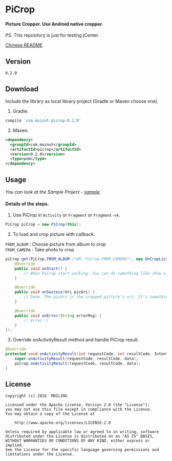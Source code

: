 # PiCrop
#### Picture Cropper. Use Android native cropper.
PS. This repository is just for testing jCenter.

[Chinese README](https://github.com/moiling/PiCrop/blob/master/README_CHINESE.md)

## Version
`0.2.0`

## Download

Include the library as local library project (Gradle or Maven choose one).

  1. Gradle:

  ```groovy
  compile 'com.moinut:picrop:0.2.0'
  ```
  2. Maven:

  ```xml
  <dependency>
    <groupId>com.moinut</groupId>
    <artifactId>picrop</artifactId>
    <version>0.2.0</version>
    <type>pom</type>
  </dependency>
  ```

## Usage

*You can look at the Sample Project - [sample](https://github.com/moiling/PiCrop/tree/master/sample).*

#### Details of the steps.

1. Use PiCrop in `Activity` or `Fragment` or `Fragment-v4`.

  ```java
  PiCrop piCrop = new PiCrop(this);
  ```

2. To load and crop picture with callback.

  `FROM_ALBUM`  : Choose picture from album to crop<br>
  `FROM_CAMERA` : Take photo to crop

  ```java
  piCrop.get(PiCrop.FROM_ALBUM /*OR: PiCrop.FROM_CAMERA*/, new OnCropListener() {
      @Override
      public void onStart() {
          // When PiCrop start working. You can do something like show a progressbar.
      }

      @Override
      public void onSuccess(Uri picUri) {
          // Done. The picUri is the cropped picture's uri. It's something you want!
      }

      @Override
      public void onError(String errorMsg) {
          // Error :(
      }
  });
  ```

3. Override onActivityResult method and handle PiCrop result.

  ```java
  @Override
  protected void onActivityResult(int requestCode, int resultCode, Intent data) {
      super.onActivityResult(requestCode, resultCode, data);
      piCrop.onActivityResult(requestCode, resultCode, data);
  }
  ```

## License
  ```
  Copyright (c) 2016  MOILING

  Licensed under the Apache License, Version 2.0 (the "License");
  you may not use this file except in compliance with the License.
  You may obtain a copy of the License at

      http://www.apache.org/licenses/LICENSE-2.0

  Unless required by applicable law or agreed to in writing, software
  distributed under the License is distributed on an "AS IS" BASIS,
  WITHOUT WARRANTIES OR CONDITIONS OF ANY KIND, either express or implied.
  See the License for the specific language governing permissions and
  limitations under the License.
  ```
